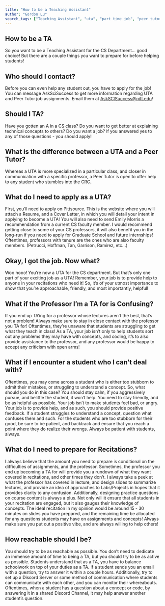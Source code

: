 ```yaml
---
title: "How to be a Teaching Assistant"
author: "Gordon Lu"
search_tags: ["Teaching Assistant", "uta", "part time job", "peer tutor"]
---
```


## How to be a TA

So you want to be a Teaching Assistant for the CS Department… good choice! But there are a couple things you want to prepare for before helping students!

## Who should I contact?

Before you can even help any student out, you have to apply for the job! You can message AskSciSuccess to get more information regarding UTA and Peer Tutor job assignments. Email them at [AskSCISuccess@pitt.edu](mailto:AskSCISuccess@pitt.edu)!

## Should I TA?

Have you gotten an A in a CS class? Do you want to get better at explaining technical concepts to others? Do you want a job? If you answered yes to any of those questions - you should apply!

## What is the difference between a UTA and a Peer Tutor?

Whereas a UTA is more specialized in a particular class, and closer in communication with a specific professor, a Peer Tutor is open to offer help to any student who stumbles into the CRC.

## What do I need to apply as a UTA?

First, you’ll need to apply on Pittsource. This is the website where you will attach a Resume, and a Cover Letter, in which you will detail your intent in applying to become a UTA! You will also need to send Emily Morris a recommendation from a current CS faculty member. I would recommend getting close to some of your CS professors, it will also benefit you in the long-run if you need to apply for Graduate School and future internships! Oftentimes, professors with tenure are the ones who are also faculty members. (Petrucci, Hoffman, Tan, Garrison, Ramirez, etc...)

## Okay, I got the job. Now what?

Woo hooo! You’re now a UTA for the CS department. But that’s only one part of your exciting job as a UTA! Remember, your job is to provide help to anyone in your recitations who need it! So, it’s of your utmost importance to show that you’re approachable, friendly, and most importantly, helpful!

## What if the Professor I’m a TA for is Confusing?

If you end up TA’ing for a professor whose lectures aren’t the best, that’s not a problem! Always make sure to stay in close contact with the professor you TA for! Oftentimes, they’re unaware that students are struggling to get what they teach in class! As a TA, your job isn’t only to help students sort out any problems they may have with concepts, and coding, it’s to also provide assistance to the professor, and any professor would be happy to accept any criticism with open arms!

## What if I encounter a student who I can’t deal with?

Oftentimes, you may come across a student who is either too stubborn to admit their mistakes, or struggling to understand a concept. So, what should you do in this case? You should stay calm, if you aggressively pursue, and belittle the student, it won’t help. You need to stay friendly, and be as helpful as possible. Your job isn’t to make students feel bad, or angry. Your job is to provide help, and as such, you should provide positive feedback. If a student struggles to understand a concept, question what confuses them and such. For the students who are too stubborn for their good, be sure to be patient, and backtrack and ensure that you reach a point where they do realize their wrongs. Always be patient with students, always.

## What do I need to prepare for Recitations?

I always believe that the amount you need to prepare is conditional on the difficulties of assignments, and the professor. Sometimes, the professor you end up becoming a TA for will provide you a rundown of what they want covered in recitations, and other times they don’t. I always take a peek at what the professor has covered in lecture, and design slides to summarize lectures, and provide an idea of approaches to Labs/Projects in hopes that it provides clarity to any confusion. Additionally, designing practice questions on course content is always a plus. Not only will it ensure that all students in your recitation are engaged, but it also gauges their knowledge of concepts. The ideal recitation in my opinion would be around 15 - 30 minutes on slides you have prepared, and the remaining time be allocated for any questions students may have on assignments and concepts! Always make sure you put out a positive vibe, and are always willing to help others!

## How reachable should I be?

You should try to be as reachable as possible. You don’t need to dedicate an immense amount of time to being a TA, but you should try to be as active as possible. Students understand that as a TA, you have to balance schoolwork on top of your duties as a TA. If a student sends you an email with a question, try to answer it within a couple hours. Additionally, try to set up a Discord Server or some method of communication where students can communicate with each other, and you can monitor their whereabouts. Oftentimes, when a student has a question about a concept or code, by answering it in a shared Discord Channel, it may help answer another student’s question.
